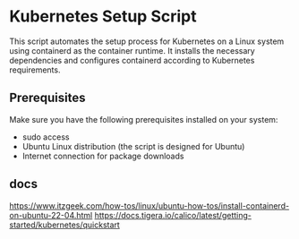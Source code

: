 # Kubernetes Setup Script

This script automates the setup process for Kubernetes on a Linux system using containerd as the container runtime. It installs the necessary dependencies and configures containerd according to Kubernetes requirements.

## Prerequisites

Make sure you have the following prerequisites installed on your system:

- sudo access
- Ubuntu Linux distribution (the script is designed for Ubuntu)
- Internet connection for package downloads

## docs
https://www.itzgeek.com/how-tos/linux/ubuntu-how-tos/install-containerd-on-ubuntu-22-04.html
https://docs.tigera.io/calico/latest/getting-started/kubernetes/quickstart
